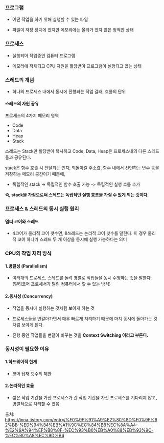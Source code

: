 ### 프로그램	

- 어떤 작업을 하기 위해 실행할 수 있는 파일	

- 파일이 저장 장치에 있지만 메모리에는 올라가 있지 않은 정적인 상태	


### 프로세스 

- 실행되어 작업중인 컴퓨터 프로그램

- 메모리에 적재되고 CPU 자원을 할당받아 프로그램이 실행되고 있는 상태

### 스레드의 개념
- 하나의 프로세스 내에서 동시에 진행되는 작업 갈래, 흐름의 단위 

#### 스레드의 자원 공유

프로세스의 4가지 메모리 영역
- Code
- Data
- Heap
- Stack

스레드는 Stack만 할당받아 복사하고 Code, Data, Heap은 프로세스내의 다른 스레드들과 공유된다.

 stack은 함수 호출 시 전달되는 인자, 되돌아갈 주소값, 함수 내에서 선언하는 변수 등을 저장하는 메모리 공간이기 때문에, </br>
 
- 독립적인 stack -> 독립적인 함수 호출 가능 -> 독립적인 실행 흐름 추가 
 
**즉, stack을 가짐으로써 스레드는 독립적인 실행 흐름을 가질 수 있게 되는 것이다.** 

### 프로세스 & 스레드의 동시 실행 원리

#### 멀티 코어와 스레드

- 4코어가 물리적 코어 갯수면, 8쓰레드는 논리적 코어 갯수를 말한다. 이 경우 물리적 코어 하나가 스레드 두 개 이상을 동시에 실행 가능하다는 의미
 

### CPU의 작업 처리 방식
 
 
#### 1.병렬성 (Parallelism)

- 여러개의 프로세스, 스레드를 돌려 병렬로 작업들을 동시 수행하는 것을 말한다. </br>
  (멀티코어 프로세서가 달린 컴퓨터에서 할 수 있는 방식)
 

#### 2.동시성 (Concurrency)

- 작업을 동시에 실행하는 것처럼 보이게 하는 것

- 프로세스들을 번갈아가면서 매우 빠르게 처리하기 때문에 마치 동시에 돌아가는 것처럼 보이게 된다.
 
- 진행 중인 작업들을 번갈아 바꾸는 것을 **Context Switching 이라고 부른다.**
 

### 동시성이 필요한 이유

#### 1.하드웨어적 한계
- 코어 탑재 갯수의 제한

#### 2.논리적인 효율
 - 짧은 작업 기간을 가진 프로세스가 긴 작업 기간을 가진 프로세스를 기다리지 않고, 병렬적으로 처리할 수 있음.


 출처: https://inpa.tistory.com/entry/%F0%9F%91%A9%E2%80%8D%F0%9F%92%BB-%ED%94%84%EB%A1%9C%EC%84%B8%EC%8A%A4-%E2%9A%94%EF%B8%8F-%EC%93%B0%EB%A0%88%EB%93%9C-%EC%B0%A8%EC%9D%B4
 
 
